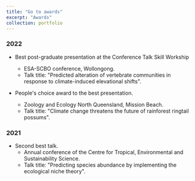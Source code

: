 ```yaml
---
title: "Go to awards"
excerpt: "Awards"
collection: portfolio
---
```


### 2022

- Best post-graduate presentation at the Conference Talk Skill Workship
  - ESA-SCBO conference, Wollongong.
  - Talk title: "Predicted alteration of vertebrate communities in response to climate-induced elevational shifts".
 

- People's choice award to the best presentation.
  - Zoology and Ecology North Queensland, Mission Beach.
  - Talk title: "Climate change threatens the future of rainforest ringtail possums".

### 2021

- Second best talk.
  - Annual conference of the Centre for Tropical, Environmental and Sustainability Science.
  - Talk title: "Predicting species abundance by implementing the ecological niche theory".
